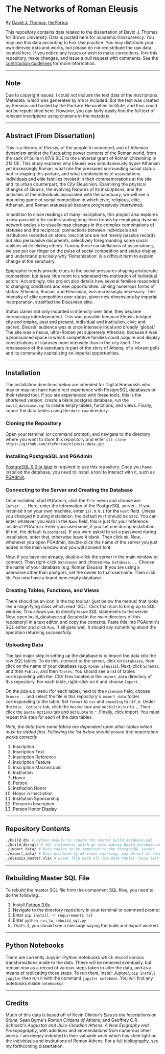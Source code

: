 # The Networks of Roman Eleusis

By [David J. Thomas](mailto:dave.a.base@gmail.com), [thePortus](http://thePort.us)

This repository contains data related to the dissertation of David J. Thomas for Brown University. Data is posted here for academic transparency. You may use this data according to Fair Use practice. You may distribute your own derived data and works, but please do not redistribute the raw data located here. If you notice any issues or wish to make corrections, fork this repository, make changes, and issue a pull request with comments. See the [contribution guidelines](CONTRIBUTING.md) for more information.

---
## Note

Due to copyright issues, I could not include the text data of the inscriptions. Metadata, which was generated by me is included. But the text was created by Perseus and hosted by the Packard Humanities Institute, and thus could not be republished here. However, you can fairly easily find the full text of relevant inscriptions using citations in the metadata.

---
## Abstract (From Dissertation)

This is a history of Eleusis, of the people it connected, and of Athenian dynamism amidst the fluctuating power currents of the Roman world, from the sack of Sulla in 87/6 BCE to the universal grant of Roman citizenship in 212 CE. This study explores why Eleusis was simultaneously hyper-Athenian yet increasingly Roman, what role the pressures surrounding social status had in shaping this picture, and what combinations of associations individuals and elite families invoked in their commemorations at the site and its urban counterpart, the City Eleusinion. Examining the physical changes of Eleusis, the evolving features of its inscriptions, and the activities of the individuals associated with the sanctuary, we will see a mounting game of social competition in which civic, religious, elite, Athenian, and Roman statuses all became progressively intertwined.

In addition to close readings of many inscriptions, this project also explores a new possibility for understanding long-term trends by employing dynamic network analysis to visually map changes in the complex combinations of statuses and the reciprocal connections between individuals and institutions recorded on stone. Inscriptions are not merely passive records but also persuasive documents, selectively foregrounding some social realities while eliding others. Tracing these constellations of associations, we can put our finger on the pulse of social competition and status display and understand precisely why 'Romanization' is a difficult term to explain change at the sanctuary.

Epigraphic trends provide clues to the social pressures shaping aristocratic competition, but leave little room to understand the motivation of individual actors. Accordingly, this project also details how several families responded to changing conditions and new opportunities. Linking numerous forms of status: Athenian, Roman, and Eleusinian, was increasingly necessary. The intensity of elite competition over status, given new dimensions by imperial incorporation, stratified the Eleusinian elite.

Status claims not only mounted in intensity over time, they became increasingly interdependent. This was possible because Eleusis bridged city and empire, past and present, individual and institution, civic and sacred. Eleusis' audience was at once intensely local and broadly 'global.' The site was a nexus, ultra-Roman yet supremely Athenian, because it was a pronounced space in which competitive families could acquire and display constellations of statuses more intensely than in the city itself. The renaissance of the sanctuary is part of the story of Athens, of a vibrant polis and its community capitalizing on imperial opportunities.

---

## Installation

The installation directions below are intended for Digital Humanists who may or may not have had direct experience with PostgreSQL databases or their related tool. If you are experienced with these tools, this is the shortened version: create a blank postgres database, run the `build_database.sql` to create empty tables, functions, and views. Finally, import the data tables using the `data_raw` directory.

### Cloning the Repository

Open your terminal (or command prompt), and navigate to the directory where you want to store this repository and enter `git clone https://github.com/thePortus/eleusis-data.git`

### Installing PostgreSQL and PGAdmin

[PostgreSQL 9.0 or later](https://www.postgresql.org/) is required to use this repository. Once you have installed the database, you need to install a tool to interact with it, such as [PGAdmin](https://www.pgadmin.org/).

### Connecting to the Server and Creating the Database

Once installed, start PGAdmin, click the `File` menu and choose `Add Server...`. Here, enter the information of the PostgreSQL server... If you installed it on your own machine, enter `127.0.0.1` for the `Host` field. Unless you changed it during installation, the default `Port` should be `5432`. You can enter whatever you wish in the `Name` field, this is just for your reference inside of PGAdmin. Enter your username, if you set one during installation (if not, the default is `postgres`). If you were asked to set a password during installation, enter that, otherwise leave it blank. Then click `Ok`. Now, whenever you open PGAdmin, double-click the name of the server you just added in the main window and you will connect to it.

Now, if you have not already, double-click the server in the main window to connect. Then right-click `Databases` and choose `New Database...`. Choose the name of your database (e.g. Roman Eleusis). If you are using a username other than postgres, set the owner to that username. Then click `Ok`. You now have a brand new empty database.

### Creating Tables, Functions, and Views

There should be an icon in the top toolbar (just below the menus) that looks like a magnifying class which read 'SQL'. Click that icon to bring up to SQL window. This allows you to directly issue SQL statements to the server. Now, open build_database.sql (located in the main directory of this repository) in a text editor, and copy the contents. Paste this into PGAdmin's SQL editor and click `Run`. If all goes well, it should say something about the operation returning successfully.

### Uploading Data

The last major step in setting up the database is to import the data into the raw SQL tables. To do this, connect to the server, click on `Databases`, then click on the name of your database (e.g. `Roman Eleusis`). Next, click `Schemas`, and then `Public`, and then `Tables`. You should see a list of tables corresponding with the .CSV files located in the `import_data` directory of this repository. For each table, right-click on it and choose `Import`.

On the pop-up menu (for each table), next to the `Filename` field, choose `Browse...` and select the file in this repository's `import_data` folder corresponding to the table. Set `format` to `csv` and `encoding` to `utf_8`. Under the `Misc. Options` tab, click the `Header` box and set `Delimiter` to `,`. Then click the `Quote Options` tab and set `Quote` to `"`. Finally, click import. You must repeat this step for each of the data tables.

*Note, the data from some tables are dependent upon other tables which must be added first. Following the list below should ensure that importation works correctly*
1. Inscription
2. Inscription Text
3. Inscription Reference
4. Inscription Feature
5. Inscription Macroscopic
6. Institution
7. Honor
8. Person
9. Institution Honor
10. Honor in Inscription
11. Institution Sponsorship
12. Person in Inscription
13. Person Honor Display

---

## Repository Contents

```bash
./build_db/ # Python module to create the master build_database.sql
./build_db/sql/ # SQL statements which go into making build_database.sql
./import_data/ # Data tables to be imported to the PostgreSQL server
./export_data/ # Data produced by dB views (warning: may be out of date)
./eleusis_master.xlsx # Excel file with all the data tables (save text table)
```

---
## Rebuilding Master SQL File

To rebuild the master SQL file from the component SQL files, you need to do the
following...
1. Install [Python 3.6x](https://python.org)
2. Navigate to the directory repository in your terminal or command prompt
3. Enter `pip install -r requirements.txt`
3. Enter `python run_to_rebuild_sql.py`
4. That's it, you should see a message saying the build and export worked.

---
## Python Notebooks

There are currently Jupyter iPython notebooks which record various transformations made to the data. These will be removed eventually, but remain now as a record of various steps taken to alter the data, and as a means of replicating those steps. To run them, install Juptyer, `pip install jupyter` then run it with the command `jupyter notebook`. You will find any notebooks inside `notebooks/`.

---

## Credits

Much of this data is based off of Kevin Clinton's _Eleusis the Inscriptions on Stone_, Sean Byrne's _Roman Citizens of Athens_, and Geoffrey C.R. Schmalz's _Augustan and Julio-Claudian Athens: A New Epigraphy and Prosopography_, with additions and emmendations from numerous other works. I am deeply indebted to their valuable work which has shed light on the individuals and institutions of Roman Athens. For a full bibliography, see my forthcoming dissertation.
